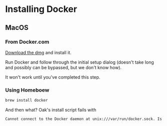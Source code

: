 # Installing Docker

## MacOS

### From Docker.com

[Download the dmg](https://www.docker.com/get-started) and install it.

Run Docker and follow through the initial setup dialog (doesn't take long and possibly can be bypassed, but we don't know how).

It won't work until you've completed this step.

### Using Homeboew

```bash
brew install docker
```

And then what? Oak's install script fails with

```bash
Cannot connect to the Docker daemon at unix:///var/run/docker.sock. Is the docker daemon running?
```